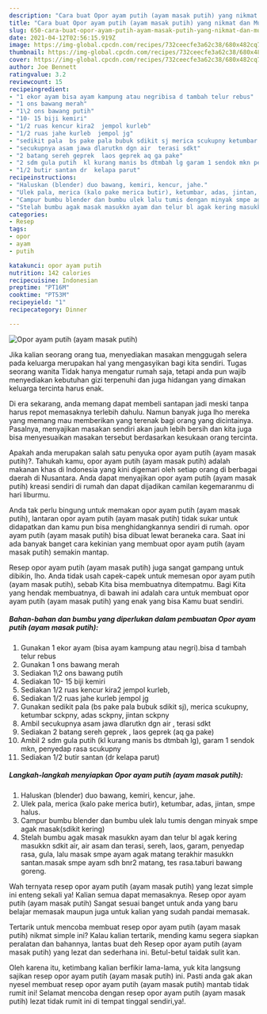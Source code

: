 ```yaml
---
description: "Cara buat Opor ayam putih (ayam masak putih) yang nikmat dan Mudah Dibuat"
title: "Cara buat Opor ayam putih (ayam masak putih) yang nikmat dan Mudah Dibuat"
slug: 650-cara-buat-opor-ayam-putih-ayam-masak-putih-yang-nikmat-dan-mudah-dibuat
date: 2021-04-12T02:56:15.919Z
image: https://img-global.cpcdn.com/recipes/732ceecfe3a62c38/680x482cq70/opor-ayam-putih-ayam-masak-putih-foto-resep-utama.jpg
thumbnail: https://img-global.cpcdn.com/recipes/732ceecfe3a62c38/680x482cq70/opor-ayam-putih-ayam-masak-putih-foto-resep-utama.jpg
cover: https://img-global.cpcdn.com/recipes/732ceecfe3a62c38/680x482cq70/opor-ayam-putih-ayam-masak-putih-foto-resep-utama.jpg
author: Joe Bennett
ratingvalue: 3.2
reviewcount: 15
recipeingredient:
- "1 ekor ayam bisa ayam kampung atau negribisa d tambah telur rebus"
- "1 ons bawang merah"
- "1\2 ons bawang putih"
- "10- 15 biji kemiri"
- "1/2 ruas kencur kira2  jempol kurleb"
- "1/2 ruas jahe kurleb  jempol jg"
- "sedikit pala  bs pake pala bubuk sdikit sj merica scukupny ketumbar sckpny adas sckpny jintan sckpny"
- "secukupnya asam jawa dlarutkn dgn air  terasi sdkt"
- "2 batang sereh geprek  laos geprek aq ga pake"
- "2 sdm gula putih  kl kurang manis bs dtmbah lg garam 1 sendok mkn penyedap rasa scukupny"
- "1/2 butir santan dr  kelapa parut"
recipeinstructions:
- "Haluskan (blender) duo bawang, kemiri, kencur, jahe."
- "Ulek pala, merica (kalo pake merica butir), ketumbar, adas, jintan, smpe halus."
- "Campur bumbu blender dan bumbu ulek lalu tumis dengan minyak smpe agak masak(sdikit kering)"
- "Stelah bumbu agak masak masukkn ayam dan telur bl agak kering masukkn sdkit air, air asam dan terasi, sereh, laos, garam, penyedap rasa, gula, lalu masak smpe ayam agak matang terakhir masukkn santan.masak smpe ayam sdh bnr2 matang, tes rasa.taburi bawang goreng."
categories:
- Resep
tags:
- opor
- ayam
- putih

katakunci: opor ayam putih 
nutrition: 142 calories
recipecuisine: Indonesian
preptime: "PT16M"
cooktime: "PT53M"
recipeyield: "1"
recipecategory: Dinner

---
```



![Opor ayam putih (ayam masak putih)](https://img-global.cpcdn.com/recipes/732ceecfe3a62c38/680x482cq70/opor-ayam-putih-ayam-masak-putih-foto-resep-utama.jpg)

Jika kalian seorang orang tua, menyediakan masakan menggugah selera pada keluarga merupakan hal yang mengasyikan bagi kita sendiri. Tugas seorang  wanita Tidak hanya mengatur rumah saja, tetapi anda pun wajib menyediakan kebutuhan gizi terpenuhi dan juga hidangan yang dimakan keluarga tercinta harus enak.

Di era  sekarang, anda memang dapat membeli santapan jadi meski tanpa harus repot memasaknya terlebih dahulu. Namun banyak juga lho mereka yang memang mau memberikan yang terenak bagi orang yang dicintainya. Pasalnya, menyajikan masakan sendiri akan jauh lebih bersih dan kita juga bisa menyesuaikan masakan tersebut berdasarkan kesukaan orang tercinta. 



Apakah anda merupakan salah satu penyuka opor ayam putih (ayam masak putih)?. Tahukah kamu, opor ayam putih (ayam masak putih) adalah makanan khas di Indonesia yang kini digemari oleh setiap orang di berbagai daerah di Nusantara. Anda dapat menyajikan opor ayam putih (ayam masak putih) kreasi sendiri di rumah dan dapat dijadikan camilan kegemaranmu di hari liburmu.

Anda tak perlu bingung untuk memakan opor ayam putih (ayam masak putih), lantaran opor ayam putih (ayam masak putih) tidak sukar untuk didapatkan dan kamu pun bisa menghidangkannya sendiri di rumah. opor ayam putih (ayam masak putih) bisa dibuat lewat beraneka cara. Saat ini ada banyak banget cara kekinian yang membuat opor ayam putih (ayam masak putih) semakin mantap.

Resep opor ayam putih (ayam masak putih) juga sangat gampang untuk dibikin, lho. Anda tidak usah capek-capek untuk memesan opor ayam putih (ayam masak putih), sebab Kita bisa membuatnya ditempatmu. Bagi Kita yang hendak membuatnya, di bawah ini adalah cara untuk membuat opor ayam putih (ayam masak putih) yang enak yang bisa Kamu buat sendiri.

<!--inarticleads1-->

##### Bahan-bahan dan bumbu yang diperlukan dalam pembuatan Opor ayam putih (ayam masak putih):

1. Gunakan 1 ekor ayam (bisa ayam kampung atau negri).bisa d tambah telur rebus
1. Gunakan 1 ons bawang merah
1. Sediakan 1\2 ons bawang putih
1. Sediakan 10- 15 biji kemiri
1. Sediakan 1/2 ruas kencur kira2  jempol kurleb,
1. Sediakan 1/2 ruas jahe kurleb  jempol jg
1. Gunakan sedikit pala  (bs pake pala bubuk sdikit sj), merica scukupny, ketumbar sckpny, adas sckpny, jintan sckpny
1. Ambil secukupnya asam jawa dlarutkn dgn air , terasi sdkt
1. Sediakan 2 batang sereh geprek , laos geprek (aq ga pake)
1. Ambil 2 sdm gula putih  (kl kurang manis bs dtmbah lg), garam 1 sendok mkn, penyedap rasa scukupny
1. Sediakan 1/2 butir santan (dr  kelapa parut)




<!--inarticleads2-->

##### Langkah-langkah menyiapkan Opor ayam putih (ayam masak putih):

1. Haluskan (blender) duo bawang, kemiri, kencur, jahe.
1. Ulek pala, merica (kalo pake merica butir), ketumbar, adas, jintan, smpe halus.
1. Campur bumbu blender dan bumbu ulek lalu tumis dengan minyak smpe agak masak(sdikit kering)
1. Stelah bumbu agak masak masukkn ayam dan telur bl agak kering masukkn sdkit air, air asam dan terasi, sereh, laos, garam, penyedap rasa, gula, lalu masak smpe ayam agak matang terakhir masukkn santan.masak smpe ayam sdh bnr2 matang, tes rasa.taburi bawang goreng.




Wah ternyata resep opor ayam putih (ayam masak putih) yang lezat simple ini enteng sekali ya! Kalian semua dapat memasaknya. Resep opor ayam putih (ayam masak putih) Sangat sesuai banget untuk anda yang baru belajar memasak maupun juga untuk kalian yang sudah pandai memasak.

Tertarik untuk mencoba membuat resep opor ayam putih (ayam masak putih) nikmat simple ini? Kalau kalian tertarik, mending kamu segera siapkan peralatan dan bahannya, lantas buat deh Resep opor ayam putih (ayam masak putih) yang lezat dan sederhana ini. Betul-betul taidak sulit kan. 

Oleh karena itu, ketimbang kalian berfikir lama-lama, yuk kita langsung sajikan resep opor ayam putih (ayam masak putih) ini. Pasti anda gak akan nyesel membuat resep opor ayam putih (ayam masak putih) mantab tidak rumit ini! Selamat mencoba dengan resep opor ayam putih (ayam masak putih) lezat tidak rumit ini di tempat tinggal sendiri,ya!.


